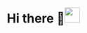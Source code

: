 <h1 align="center"><b>Hi there 👋</b><img src="[[https://media.giphy.com/media/hvRJCLFzcasrR4ia7z/giphy.gif](https://giphy.com/embed/RIOIod8WeIj9rMhufv)](https://media.giphy.com/media/v1.Y2lkPTc5MGI3NjExajRobXpjbG41OGR2anowNXlwY3J1eDNidGdxanE4cGM1MXBrc3V1NiZlcD12MV9pbnRlcm5hbF9naWZfYnlfaWQmY3Q9Zw/RIOIod8WeIj9rMhufv/giphy.gif)" width="35"></h1>


<!--
**KareninaHx/KareninaHx** is a ✨ _special_ ✨ repository because its `README.md` (this file) appears on your GitHub profile.

Here are some ideas to get you started:

- 🔭 I’m currently working on ...
- 🌱 I’m currently learning ...
- 👯 I’m looking to collaborate on ...
- 🤔 I’m looking for help with ...
- 💬 Ask me about ...
- 📫 How to reach me: ...
- 😄 Pronouns: ...
- ⚡ Fun fact: ...
-->
